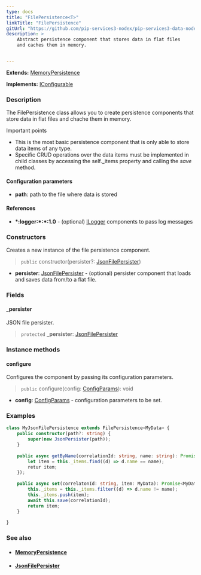 ```yaml
---
type: docs
title: "FilePersistence<T>"
linkTitle: "FilePersistence"
gitUrl: "https://github.com/pip-services3-nodex/pip-services3-data-nodex"
description: >
    Abstract persistence component that stores data in flat files
    and caches them in memory.


---
```


**Extends:** [MemoryPersistence<T>](../memory_persistence)

**Implements:** [IConfigurable](../../../commons/config/iconfigurable)

### Description

The FilePersistence class allows you to create persistence components that store data in flat files and chache them in memory.

Important points

- This is the most basic persistence component that is only able to store data items of any type. 
- Specific CRUD operations over the data items must be implemented in child classes by accessing the self._items property and calling the *save* method.

#### Configuration parameters
- **path**: path to the file where data is stored

#### References
- **\*:logger:\*:\*:1.0** - (optional) [ILogger](../../../components/log/ilogger) components to pass log messages



### Constructors
Creates a new instance of the file persistence component.

> `public` constructor(persister?: [JsonFilePersister<T>](../json_file_persister))

- **persister**: [JsonFilePersister<T>](../json_file_persister) - (optional) persister component that loads and saves data from/to a flat file.

### Fields

<span class="hide-title-link">

#### _persister
JSON file persister.
> `protected` **_persister**: [JsonFilePersister<T>](../json_file_persister)

</span>


### Instance methods

#### configure
Configures the component by passing its configuration parameters.

> `public` configure(config: [ConfigParams](../../../commons/config/config_params)): void

- **config**: [ConfigParams](../../../commons/config/config_params) - configuration parameters to be set.

### Examples

```typescript
class MyJsonFilePersistence extends FilePersistence<MyData> {
    public constructor(path?: string) {
        super(new JsonPersister(path));
    }
    
    public async getByName(correlationId: string, name: string): Promise<MyData> {
        let item = this._items.find((d) => d.name == name);
        retur item;
    }); 
     
    public async set(correlatonId: string, item: MyData): Promise<MyData> {
        this._items = this._items.filter((d) => d.name != name);
        this._items.push(item);
        await this.save(correlationId);
        return item;
    }
  
}
```


### See also
- #### [MemoryPersistence](../memory_persistence)
- #### [JsonFilePersister](../json_file_persister)
